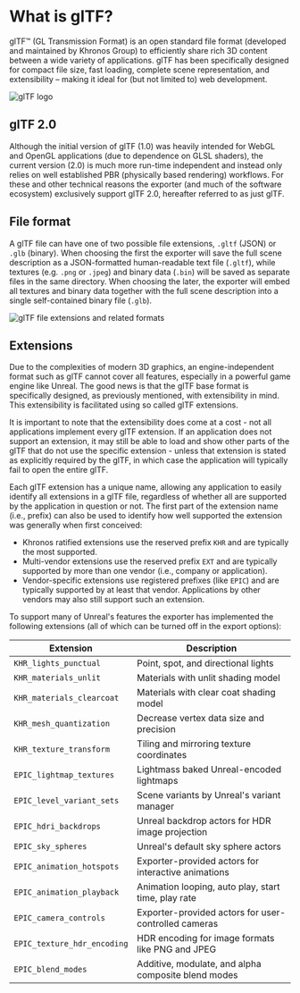 # What is glTF?

glTF™ (GL Transmission Format) is an open standard file format (developed and maintained by Khronos Group) to efficiently share rich 3D content between a wide variety of applications. glTF has been specifically designed for compact file size, fast loading, complete scene representation, and extensibility – making it ideal for (but not limited to) web development.

![glTF logo](figures/gltf.png)

## glTF 2.0

Although the initial version of glTF (1.0) was heavily intended for WebGL and OpenGL applications (due to dependence on GLSL shaders), the current version (2.0) is much more run-time independent and instead only relies on well established PBR (physically based rendering) workflows. For these and other technical reasons the exporter (and much of the software ecosystem) exclusively support glTF 2.0, hereafter referred to as just glTF.

## File format

A glTF file can have one of two possible file extensions, `.gltf` (JSON) or `.glb` (binary). When choosing the first the exporter will save the full scene description as a JSON-formatted human-readable text file (`.gltf`), while textures (e.g. `.png` or `.jpeg`) and binary data (`.bin`) will be saved as separate files in the same directory. When choosing the later, the exporter will embed all textures and binary data together with the full scene description into a single self-contained binary file (`.glb`).

![glTF file extensions and related formats](figures/files.png)

## Extensions

Due to the complexities of modern 3D graphics, an engine-independent format such as glTF cannot cover all features, especially in a powerful game engine like Unreal. The good news is that the glTF base format is specifically designed, as previously mentioned, with extensibility in mind. This extensibility is facilitated using so called glTF extensions.

It is important to note that the extensibility does come at a cost - not all applications implement every glTF extension. If an application does not support an extension, it may still be able to load and show other parts of the glTF that do not use the specific extension - unless that extension is stated as explicitly required by the glTF, in which case the application will typically fail to open the entire glTF.

Each glTF extension has a unique name, allowing any application to easily identify all extensions in a glTF file, regardless of whether all are supported by the application in question or not. The first part of the extension name (i.e., prefix) can also be used to identify how well supported the extension was generally when first conceived:

- Khronos ratified extensions use the reserved prefix `KHR` and are typically the most supported.
- Multi-vendor extensions use the reserved prefix `EXT` and are typically supported by more than one vendor (i.e., company or application).
- Vendor-specific extensions use registered prefixes (like `EPIC`) and are typically supported by at least that vendor. Applications by other vendors may also still support such an extension.

To support many of Unreal's features the exporter has implemented the following extensions (all of which can be turned off in the export options):

Extension                   | Description
----------------------------|--------------------------------------------------------
`KHR_lights_punctual`       | Point, spot, and directional lights
`KHR_materials_unlit`       | Materials with unlit shading model
`KHR_materials_clearcoat`   | Materials with clear coat shading model
`KHR_mesh_quantization`     | Decrease vertex data size and precision
`KHR_texture_transform`     | Tiling and mirroring texture coordinates
`EPIC_lightmap_textures`    | Lightmass baked Unreal-encoded lightmaps
`EPIC_level_variant_sets`   | Scene variants by Unreal's variant manager
`EPIC_hdri_backdrops`       | Unreal backdrop actors for HDR image projection
`EPIC_sky_spheres`          | Unreal's default sky sphere actors
`EPIC_animation_hotspots`   | Exporter-provided actors for interactive animations
`EPIC_animation_playback`   | Animation looping, auto play, start time, play rate
`EPIC_camera_controls`      | Exporter-provided actors for user-controlled cameras
`EPIC_texture_hdr_encoding` | HDR encoding for image formats like PNG and JPEG
`EPIC_blend_modes`          | Additive, modulate, and alpha composite blend modes
